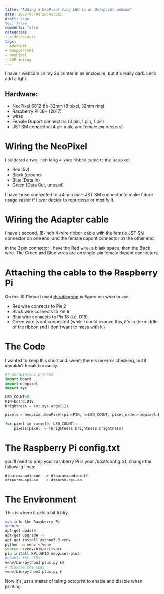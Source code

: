 ```yaml
---
title: "Adding a NeoPixel ring LED to an Octoprint webcam"
date: 2023-06-05T20:41:50Z
draft: true
toc: false
comments: false
categories:
- sideprojects
tags:
- Adafruit
- RaspberryPi
- NeoPixel
- 3DPrinting
---
```


I have a webcam on my 3d printer in an enclosure, but it's really dark. Let's add a light.
<!--more-->


## Hardware:
- NeoPixel 6812-8p-32mm (8 pixel, 32mm ring)
- Raspberry Pi 3B+ (2017)
- wires
- Female Dupont connectors (3 pin, 1 pin, 1 pin)
- JST SM connector (4 pin male and female connectors)

# Wiring the NeoPixel

I soldered a two-inch long 4-wire ribbon cable to the neopixel:
- Red (5v)
- Black (ground)
- Blue (Data In)
- Green (Data Out, unused)

I have those connected to a 4-pin male JST SM connector to make future usage easier if I ever decide to repurpose or modify it.


# Wiring the Adapter cable
I have a second, 18-inch 4-wire ribbon cable with the female JST SM connector on one end, and the female dupont connector on the other end.

in the 3 pin connector I have the Red wire, a blank space, then the Black wire.  The Green and Blue wires are on single-pin female dupont connectors.

# Attaching the cable to the Raspberry Pi

On the J8 Pinout I used [this diagram](https://www.pi4j.com/1.2/pins/model-3b-plus-rev1.html) to figure out what to use.

- Red wire connects to Pin 2
- Black wire connects to Pin 6
- Blue wire connects to Pin 18 (i.e. D18)
- Green wire is not connected (while I could remove this, it's in the middle of the ribbon and I don't want to mess with it.)

# The Code

I wanted to keep this short and sweet; there's no error checking, but it shouldn't break too easily.

``` python
#!/usr/bin/env python3
import board
import neopixel
import sys

LED_COUNT=8
PIN=board.D18
brightness = int(sys.argv[1])

pixels = neopixel.NeoPixel(pin=PIN, n=LED_COUNT, pixel_order=neopixel.RGB)

for pixel in range(0, LED_COUNT):
    pixels[pixel] = (brightness,brightness,brightness)
```
# The Raspberry Pi config.txt
you'll need to prep your raspberry Pi
in your /boot/config.txt, change the following lines:
```
dtparam=audio=on  -> dtparam=audio=off
#dtparam=spi=on   -> dtparam=spi=on

```


# The Environment
This is where it gets a bit tricky.

```bash
ssh into the Raspberry Pi
sudo su -
apt-get update
apt-get upgrade -y
apt-get install python3.9-venv
python -m venv ~/venv
source ~/venv/bin/activate
pip install RPi.GPIO neopixel-plus
#enable the LEDs
venv/bin/python3 plus.py 64
# disable the LEDs
venv/bin/python3 plus.py 0
```

Now it's just a matter of telling octoprint to enable and disable when printing.
